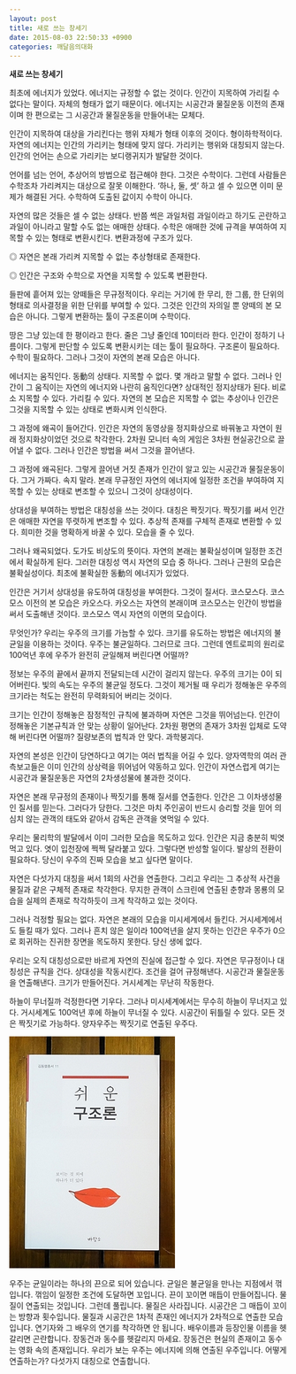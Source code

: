 ```yaml
---
layout: post
title: 새로 쓰는 창세기
date: 2015-08-03 22:50:33 +0900
categories: 깨달음의대화
---
```

**새로 쓰는 창세기** 

  


최초에 에너지가 있었다. 에너지는 규정할 수 없는 것이다. 인간이 지목하여 가리킬 수 없다는 말이다. 자체의 형태가 없기 때문이다. 에너지는 시공간과 물질운동 이전의 존재이며 한 편으로는 그 시공간과 물질운동을 만들어내는 모체다. 

  


인간이 지목하여 대상을 가리킨다는 행위 자체가 형태 이후의 것이다. 형이하학적이다. 자연의 에너지는 인간의 가리키는 형태에 맞지 않다. 가리키는 행위와 대칭되지 않는다. 인간의 언어는 손으로 가리키는 보디랭귀지가 발달한 것이다. 

  


언어를 넘는 언어, 추상어의 방법으로 접근해야 한다. 그것은 수학이다. 그런데 사람들은 수학조차 가리켜지는 대상으로 잘못 이해한다. ‘하나, 둘, 셋’ 하고 셀 수 있으면 이미 문제가 해결된 거다. 수학하여 도출된 값이지 수학이 아니다.

  


자연의 많은 것들은 셀 수 없는 상태다. 반쯤 썩은 과일처럼 과일이라고 하기도 곤란하고 과일이 아니라고 말할 수도 없는 애매한 상태다. 수학은 애매한 것에 규격을 부여하여 지목할 수 있는 형태로 변환시킨다. 변환과정에 구조가 있다. 

  


◎ 자연은 본래 가리켜 지목할 수 없는 추상형태로 존재한다.  
      
◎ 인간은 구조와 수학으로 자연을 지목할 수 있도록 변환한다. 

  


들판에 흩어져 있는 양떼들은 무규정적이다. 우리는 거기에 한 무리, 한 그룹, 한 단위의 형태로 의사결정을 위한 단위를 부여할 수 있다. 그것은 인간의 자의일 뿐 양떼의 본 모습은 아니다. 그렇게 변환하는 툴이 구조론이며 수학이다. 

  


땅은 그냥 있는데 한 평이라고 한다. 줄은 그냥 줄인데 10미터라 한다. 인간이 정하기 나름이다. 그렇게 판단할 수 있도록 변환시키는 데는 툴이 필요하다. 구조론이 필요하다. 수학이 필요하다. 그러나 그것이 자연의 본래 모습은 아니다. 

  


에너지는 움직인다. 동動의 상태다. 지목할 수 없다. 몇 개라고 말할 수 없다. 그러나 인간이 그 움직이는 자연의 에너지와 나란히 움직인다면? 상대적인 정지상태가 된다. 비로소 지목할 수 있다. 가리킬 수 있다. 자연의 본 모습은 지목할 수 없는 추상이나 인간은 그것을 지목할 수 있는 상태로 변화시켜 인식한다. 

  


그 과정에 왜곡이 들어간다. 인간은 자연의 동영상을 정지화상으로 바꿔놓고 자연이 원래 정지화상이었던 것으로 착각한다. 2차원 모니터 속의 게임은 3차원 현실공간으로 끌어낼 수 없다. 그러나 인간은 방법을 써서 그것을 끌어낸다. 

  


그 과정에 왜곡된다. 그렇게 끌어낸 거짓 존재가 인간이 알고 있는 시공간과 물질운동이다. 그거 가짜다. 속지 말라. 본래 무규정인 자연의 에너지에 일정한 조건을 부여하여 지목할 수 있는 상태로 변조할 수 있으니 그것이 상대성이다. 

  


상대성을 부여하는 방법은 대칭성을 쓰는 것이다. 대칭은 짝짓기다. 짝짓기를 써서 인간은 애매한 자연을 뚜렷하게 변조할 수 있다. 추상적 존재를 구체적 존재로 변환할 수 있다. 희미한 것을 명확하게 바꿀 수 있다. 모습을 줄 수 있다.

  


그러나 왜곡되었다. 도가도 비상도의 뜻이다. 자연의 본래는 불확실성이며 일정한 조건에서 확실하게 된다. 그러한 대칭성 역시 자연의 모습 중 하나다. 그러나 근원의 모습은 불확실성이다. 최초에 불확실한 동動의 에너지가 있었다. 

  


인간은 거기서 상대성을 유도하여 대칭성을 부여한다. 그것이 질서다. 코스모스다. 코스모스 이전의 본 모습은 카오스다. 카오스는 자연의 본래이며 코스모스는 인간이 방법을 써서 도출해낸 것이다. 코스모스 역시 자연의 이면의 모습이다.

  


무엇인가? 우리는 우주의 크기를 가늠할 수 있다. 크기를 유도하는 방법은 에너지의 불균일을 이용하는 것이다. 우주는 불균일하다. 그러므로 크다. 그런데 엔트로피의 원리로 100억년 후에 우주가 완전히 균일해져 버린다면 어떨까? 

  


정보는 우주의 끝에서 끝까지 전달되는데 시간이 걸리지 않는다. 우주의 크기는 0이 되어버린다. 빛의 속도는 우주의 불균일 정도다. 그것이 제거될 때 우리가 정해놓은 우주의 크기라는 척도는 완전히 무력화되어 버리는 것이다. 

  


크기는 인간이 정해놓은 잠정적인 규칙에 불과하며 자연은 그것을 뛰어넘는다. 인간이 정해놓은 기본규칙과 안 맞는 상황이 일어난다. 2차원 평면의 존재가 3차원 입체로 도약해 버린다면 어떨까? 질량보존의 법칙과 안 맞다. 과학붕괴다.

  


자연의 본성은 인간이 당연하다고 여기는 여러 법칙을 어길 수 있다. 양자역학의 여러 관측보고들은 이미 인간의 상상력을 뛰어넘어 약동하고 있다. 인간이 자연스럽게 여기는 시공간과 물질운동은 자연의 2차생성물에 불과한 것이다. 

  


자연은 본래 무규정의 존재이나 짝짓기를 통해 질서를 연출한다. 인간은 그 이차생성물인 질서를 믿는다. 그러다가 당한다. 그것은 마치 주인공이 반드시 승리할 것을 믿어 의심치 않는 관객의 태도와 같아서 감독은 관객을 엿먹일 수 있다. 

  


우리는 물리학의 발달에서 이미 그러한 모습을 목도하고 있다. 인간은 지금 충분히 빅엿먹고 있다. 엿이 입천장에 쩍쩍 달라붙고 있다. 그렇다면 반성할 일이다. 발상의 전환이 필요하다. 당신이 우주의 진짜 모습을 보고 싶다면 말이다. 

  


자연은 다섯가지 대칭을 써서 1회의 사건을 연출한다. 그리고 우리는 그 추상적 사건을 물질과 같은 구체적 존재로 착각한다. 무지한 관객이 스크린에 연출된 춘향과 몽룡의 모습을 실제의 존재로 착각하듯이 크게 착각하고 있는 것이다. 

  


그러나 걱정할 필요는 없다. 자연은 본래의 모습을 미시세계에서 들킨다. 거시세계에서도 들킬 때가 있다. 그러나 흔치 않은 일이라 100억년을 살지 못하는 인간은 우주가 0으로 회귀하는 진귀한 장면을 목도하지 못한다. 당신 생에 없다. 

  


우리는 오직 대칭성으로만 바르게 자연의 진실에 접근할 수 있다. 자연은 무규정이나 대칭성은 규칙을 건다. 상대성을 작동시킨다. 조건을 걸어 규정해낸다. 시공간과 물질운동을 연출해낸다. 크기가 만들어진다. 거시세계는 무난히 작동한다.

  


하늘이 무너질까 걱정한다면 기우다. 그러나 미시세계에서는 무수히 하늘이 무너지고 있다. 거시세계도 100억년 후에 하늘이 무너질 수 있다. 시공간이 뒤틀릴 수 있다. 모든 것은 짝짓기로 가능하다. 양자우주는 짝짓기로 연출된 우주다. 

  


  



 



 <img src="files/attach/images/198/619/611/DSC01488.JPG" alt="DSC01488.JPG" width="300" height="419" /> 

  


우주는 균일이라는 하나의 끈으로 되어 있습니다. 균일은 불균일을 만나는 지점에서 꺾입니다. 꺾임이 일정한 조건에 도달하면 꼬입니다. 끈이 꼬이면 매듭이 만들어집니다. 물질이 연출되는 것입니다. 그런데 풀립니다. 물질은 사라집니다. 시공간은 그 매듭이 꼬이는 방향과 횟수입니다. 물질과 시공간은 1차적 존재인 에너지가 2차적으로 연출한 모습입니다. 연기자와 그 배우의 연기를 착각하면 안 됩니다. 배우이름과 등장인물 이름을 헷갈리면 곤란합니다. 장동건과 동수를 헷갈리지 마세요. 장동건은 현실의 존재이고 동수는 영화 속의 존재입니다. 우리가 보는 우주는 에너지에 의해 연출된 우주입니다. 어떻게 연출하는가? 다섯가지 대칭으로 연출합니다.